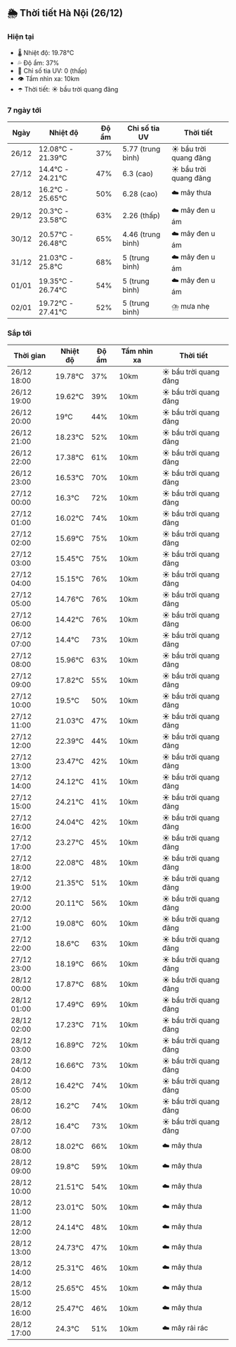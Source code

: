 ## 🌦️ Thời tiết Hà Nội (26/12)

### Hiện tại

- 🌡️ Nhiệt độ: 19.78℃
- 💦 Độ ẩm: 37%
- 🌟 Chỉ số tia UV: 0 (thấp)
- 👁️ Tầm nhìn xa: 10km
- ☂️ Thời tiết: ☀️ bầu trời quang đãng

### 7 ngày tới

| Ngày | Nhiệt độ | Độ ẩm | Chỉ số tia UV | Thời tiết |
| --- | --- | --- | --- | --- |
| 26/12 | 12.08℃ - 21.39℃ | 37% | 5.77 (trung bình) | ☀️ bầu trời quang đãng |
| 27/12 | 14.4℃ - 24.21℃ | 47% | 6.3 (cao) | ☀️ bầu trời quang đãng |
| 28/12 | 16.2℃ - 25.65℃ | 50% | 6.28 (cao) | ☁️ mây thưa |
| 29/12 | 20.3℃ - 23.58℃ | 63% | 2.26 (thấp) | ☁️ mây đen u ám |
| 30/12 | 20.57℃ - 26.48℃ | 65% | 4.46 (trung bình) | ☁️ mây đen u ám |
| 31/12 | 21.03℃ - 25.8℃ | 68% | 5 (trung bình) | ☁️ mây đen u ám |
| 01/01 | 19.35℃ - 26.74℃ | 54% | 5 (trung bình) | ☁️ mây đen u ám |
| 02/01 | 19.72℃ - 27.41℃ | 52% | 5 (trung bình) | ⛈️ mưa nhẹ |

### Sắp tới

| Thời gian | Nhiệt độ | Độ ẩm | Tầm nhìn xa | Thời tiết |
| --- | --- | --- | --- | --- |
| 26/12 18:00 | 19.78℃ | 37% | 10km | ☀️ bầu trời quang đãng |
| 26/12 19:00 | 19.62℃ | 39% | 10km | ☀️ bầu trời quang đãng |
| 26/12 20:00 | 19℃ | 44% | 10km | ☀️ bầu trời quang đãng |
| 26/12 21:00 | 18.23℃ | 52% | 10km | ☀️ bầu trời quang đãng |
| 26/12 22:00 | 17.38℃ | 61% | 10km | ☀️ bầu trời quang đãng |
| 26/12 23:00 | 16.53℃ | 70% | 10km | ☀️ bầu trời quang đãng |
| 27/12 00:00 | 16.3℃ | 72% | 10km | ☀️ bầu trời quang đãng |
| 27/12 01:00 | 16.02℃ | 74% | 10km | ☀️ bầu trời quang đãng |
| 27/12 02:00 | 15.69℃ | 75% | 10km | ☀️ bầu trời quang đãng |
| 27/12 03:00 | 15.45℃ | 75% | 10km | ☀️ bầu trời quang đãng |
| 27/12 04:00 | 15.15℃ | 76% | 10km | ☀️ bầu trời quang đãng |
| 27/12 05:00 | 14.76℃ | 76% | 10km | ☀️ bầu trời quang đãng |
| 27/12 06:00 | 14.42℃ | 76% | 10km | ☀️ bầu trời quang đãng |
| 27/12 07:00 | 14.4℃ | 73% | 10km | ☀️ bầu trời quang đãng |
| 27/12 08:00 | 15.96℃ | 63% | 10km | ☀️ bầu trời quang đãng |
| 27/12 09:00 | 17.82℃ | 55% | 10km | ☀️ bầu trời quang đãng |
| 27/12 10:00 | 19.5℃ | 50% | 10km | ☀️ bầu trời quang đãng |
| 27/12 11:00 | 21.03℃ | 47% | 10km | ☀️ bầu trời quang đãng |
| 27/12 12:00 | 22.39℃ | 44% | 10km | ☀️ bầu trời quang đãng |
| 27/12 13:00 | 23.47℃ | 42% | 10km | ☀️ bầu trời quang đãng |
| 27/12 14:00 | 24.12℃ | 41% | 10km | ☀️ bầu trời quang đãng |
| 27/12 15:00 | 24.21℃ | 41% | 10km | ☀️ bầu trời quang đãng |
| 27/12 16:00 | 24.04℃ | 42% | 10km | ☀️ bầu trời quang đãng |
| 27/12 17:00 | 23.27℃ | 45% | 10km | ☀️ bầu trời quang đãng |
| 27/12 18:00 | 22.08℃ | 48% | 10km | ☀️ bầu trời quang đãng |
| 27/12 19:00 | 21.35℃ | 51% | 10km | ☀️ bầu trời quang đãng |
| 27/12 20:00 | 20.11℃ | 56% | 10km | ☀️ bầu trời quang đãng |
| 27/12 21:00 | 19.08℃ | 60% | 10km | ☀️ bầu trời quang đãng |
| 27/12 22:00 | 18.6℃ | 63% | 10km | ☀️ bầu trời quang đãng |
| 27/12 23:00 | 18.19℃ | 66% | 10km | ☀️ bầu trời quang đãng |
| 28/12 00:00 | 17.87℃ | 68% | 10km | ☀️ bầu trời quang đãng |
| 28/12 01:00 | 17.49℃ | 69% | 10km | ☀️ bầu trời quang đãng |
| 28/12 02:00 | 17.23℃ | 71% | 10km | ☀️ bầu trời quang đãng |
| 28/12 03:00 | 16.89℃ | 72% | 10km | ☀️ bầu trời quang đãng |
| 28/12 04:00 | 16.66℃ | 73% | 10km | ☀️ bầu trời quang đãng |
| 28/12 05:00 | 16.42℃ | 74% | 10km | ☀️ bầu trời quang đãng |
| 28/12 06:00 | 16.2℃ | 74% | 10km | ☀️ bầu trời quang đãng |
| 28/12 07:00 | 16.4℃ | 73% | 10km | ☀️ bầu trời quang đãng |
| 28/12 08:00 | 18.02℃ | 66% | 10km | ☁️ mây thưa |
| 28/12 09:00 | 19.8℃ | 59% | 10km | ☁️ mây thưa |
| 28/12 10:00 | 21.51℃ | 54% | 10km | ☁️ mây thưa |
| 28/12 11:00 | 23.01℃ | 50% | 10km | ☁️ mây thưa |
| 28/12 12:00 | 24.14℃ | 48% | 10km | ☁️ mây thưa |
| 28/12 13:00 | 24.73℃ | 47% | 10km | ☁️ mây thưa |
| 28/12 14:00 | 25.31℃ | 46% | 10km | ☁️ mây thưa |
| 28/12 15:00 | 25.65℃ | 45% | 10km | ☁️ mây thưa |
| 28/12 16:00 | 25.47℃ | 46% | 10km | ☁️ mây thưa |
| 28/12 17:00 | 24.3℃ | 51% | 10km | ☁️ mây rải rác |

